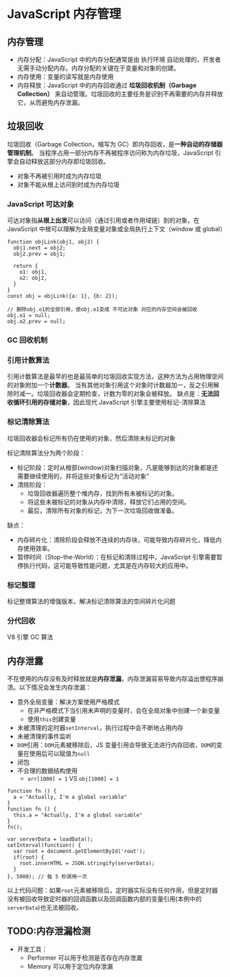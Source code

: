 # JavaScript 内存管理

## 内存管理

- 内存分配：JavaScript 中的内存分配通常是由 执行环境 自动处理的，开发者无需手动分配内存。内存分配的关键在于变量和对象的创建。
- 内存使用：变量的读写就是内存使用
- 内存释放：JavaScript 中的内存回收通过 **垃圾回收机制（Garbage Collection）** 来自动管理。垃圾回收的主要任务是识别不再需要的内存并释放它，从而避免内存泄漏。

## 垃圾回收

垃圾回收（Garbage Collection，缩写为 GC）即内存回收，是**一种自动的存储器管理机制**。
当程序占用一部分内存不再被程序访问称为内存垃圾，JavaScript 引擎会自动释放这部分内存即垃圾回收。

- 对象不再被引用时成为内存垃圾
- 对象不能从根上访问到时成为内存垃圾

### JavaScript 可达对象

可达对象指**从根上出发**可以访问（通过引用或者作用域链）到的对象，在 JavaScript 中根可以理解为全局变量对象或全局执行上下文（window 或 global）

```JS
function objLink(obj1, obj2) {
  obj1.next = obj2;
  obj2.prev = obj1;

  return {
    o1: obj1,
    o2: obj2,
  }
}
const obj = objLink({a: 1}, {b: 2});

// 删除obj.o1的全部引用，使obj.o1变成 不可达对象 对应的内存空间会被回收
obj.o1 = null;
obj.o2.prev = null;
```

### GC 回收机制

### 引用计数算法

引用计数算法是最早的也是最简单的垃圾回收实现方法，这种方法为占用物理空间的对象附加一个**计数器**。
当有其他对象引用这个对象时计数器加一，反之引用解除时减一。垃圾回收器会定期检查，计数为零的对象会被释放。
缺点是：**无法回收循环引用的存储对象**，因此现代 JavaScript 引擎主要使用标记-清除算法

### 标记清除算法

垃圾回收器会标记所有仍在使用的对象，然后清除未标记的对象

标记清除算法分为两个阶段：

- 标记阶段：定时从根部(window)对象扫描对象，凡是能够到达的对象都是还需要继续使用的，并将这些对象标记为“活动对象”
- 清除阶段：
  - 垃圾回收器遍历整个堆内存，找到所有未被标记的对象。
  - 将这些未被标记的对象从内存中清除，释放它们占用的空间。
  - 最后，清除所有对象的标记，为下一次垃圾回收做准备。

缺点：

- 内存碎片化：清除阶段会释放不连续的内存块，可能导致内存碎片化，降低内存使用效率。
- 暂停时间（Stop-the-World）：在标记和清除过程中，JavaScript 引擎需要暂停执行代码，这可能导致性能问题，尤其是在内存较大的应用中。

### 标记整理

标记整理算法的增强版本，解决标记清除算法的空间碎片化问题

### 分代回收

V8 引擎 GC 算法

## 内存泄露

不在使用的内存没有及时释放就是**内存泄漏**，内存泄漏容易导致内存溢出使程序崩溃。以下情况会发生内存泄漏：

- 意外全局变量：解决方案使用严格模式
  - 在非严格模式下当引用未声明的变量时，会在全局对象中创建一个新变量
  - 使用`this`创建变量
- 未被清理的定时器`setInterval`，执行过程中会不断地占用内存
- 未被清理的事件监听
- `DOM`引用：`DOM`元素被移除后，JS 变量引用会导致无法进行内存回收，`DOM`的变量在使用后可以赋值为`null`
- 闭包
- 不合理的数据结构使用
  - `arr[1000] = 1` VS `obj[1000] = 1`

```JS 全局变量案例
function fn () {
  a = "Actually, I'm a global variable"
}
function fn () {
  this.a = "Actually, I'm a global variable"
}
fn();
```

```JS 未清理定时器案例
var serverData = loadData();
setInterval(function() {
  var root = document.getElementById('root');
  if(root) {
    root.innerHTML = JSON.stringify(serverData);
  }
}, 5000); // 每 5 秒调用一次
```

以上代码问题：如果`root`元素被移除后，定时器实际没有任何作用，但是定时器没有被回收导致定时器的回调函数以及回调函数内部的变量引用(本例中的 `serverData`)也无法被回收。

## TODO:内存泄漏检测

- 开发工具：
  - Performer 可以用于检测是否存在内存泄漏
  - Memory 可以用于定位内存泄漏
